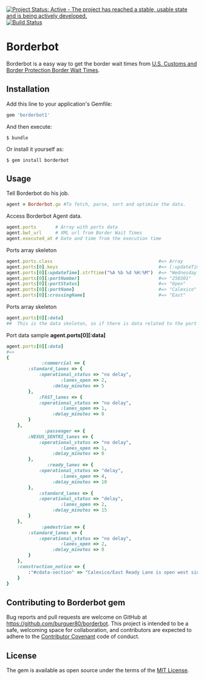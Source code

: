 [![Project Status: Active - The project has reached a stable, usable state and is being actively developed.](http://www.repostatus.org/badges/latest/active.svg)](http://www.repostatus.org/#active)
[![Build Status](https://travis-ci.org/burguer80/borderbot.svg?branch=master)](https://travis-ci.org/burguer80/borderbot)


<!-- [![Coverage Status](https://coveralls.io/repos/github/burguer80/borderbot/badge.svg?branch=master)](https://coveralls.io/github/burguer80/borderbot?branch=master) -->

# Borderbot

Borderbot is a easy way to get the border wait times from
[U.S. Customs and Border Protection Border Wait Times](https://bwt.cbp.gov).

## Installation

Add this line to your application's Gemfile:

```ruby
gem 'borderbot1'
```

And then execute:

    $ bundle

Or install it yourself as:

    $ gem install borderbot

## Usage
Tell Borderbot do his job.
```ruby
agent = Borderbot.go #To fetch, parse, sort and optimize the data.
```

Access Borderbot Agent data.
```ruby
agent.ports       # Array with ports data
agent.bwt_url     # XML url from Border Wait Times
agent.executed_at # Date and time from the execution time
```
Ports array skeleton
```ruby
agent.ports.class                                       #=> Array
agent.ports[0].keys                                     #=> [:updateTime, :portNumber, :portStatus, :portName, :crossingName, :data]
agent.ports[0][:updateTime].strftime("%A %b %d %H:%M")  #=> "Wednesday Feb 22 17:00"
agent.ports[0][:portNumber]                             #=> "250301"
agent.ports[0][:portStatus]                             #=> "Open"
agent.ports[0][:portName]                               #=> "Calexico"
agent.ports[0][:crossingName]                           #=> "East"
```


Ports array skeleton
```ruby
agent.ports[0][:data]
##  This is the data skeleton, so if there is data related to the port Borderbot will create a hash key/value with the port data, but if there is no valid data value ex.(N/A, null) it will be excluded, so Borderbot will return a Array optimized including only the meaningful data.

```

Port data sample **agent.ports[0][:data]**
```ruby
agent.ports[0][:data]
#=>        
{
             :commercial => {
        :standard_lanes => {
            :operational_status => "no delay",
                    :lanes_open => 2,
                 :delay_minutes => 5
        },
            :FAST_lanes => {
            :operational_status => "no delay",
                    :lanes_open => 1,
                 :delay_minutes => 0
        }
    },
              :passenger => {
        :NEXUS_SENTRI_lanes => {
            :operational_status => "no delay",
                    :lanes_open => 1,
                 :delay_minutes => 0
        },
               :ready_lanes => {
            :operational_status => "delay",
                    :lanes_open => 4,
                 :delay_minutes => 10
        },
            :standard_lanes => {
            :operational_status => "delay",
                    :lanes_open => 2,
                 :delay_minutes => 15
        }
    },
             :pedestrian => {
        :standard_lanes => {
            :operational_status => "no delay",
                    :lanes_open => 2,
                 :delay_minutes => 0
        }
    },
    :construction_notice => {
        :"#cdata-section" => "Calexico/East Ready Lane is open west side of port; Passenger Hrs Mon-Fri 3:00AM to Midnight, Sat/Sun 6:00AM to Midnight. Go to www.getyouhome.gov for info.  Tune into AM 1610 for border crossing info"
    }
}
```


## Contributing to Borderbot gem

Bug reports and pull requests are welcome on GitHub at https://github.com/burguer80/borderbot. This project is intended to be a safe, welcoming space for collaboration, and contributors are expected to adhere to the [Contributor Covenant](http://contributor-covenant.org) code of conduct.


## License

The gem is available as open source under the terms of the [MIT License](http://opensource.org/licenses/MIT).
